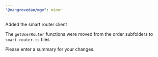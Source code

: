 ```yaml
---
"@mangrovedao/mgv": minor
---
```


Added the smart router client

The `getUserRouter` functions were moved from the order subfolders to `smart-router.ts` files

Please enter a summary for your changes.
